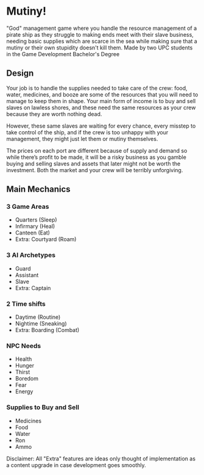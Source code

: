 # Mutiny!
"God" management game where you handle the resource management of a pirate ship as they struggle to making ends meet with their slave business, needing basic supplies which are scarce in the sea while making sure that a mutiny or their own stupidity doesn't kill them. Made by two UPC students in the Game Development Bachelor's Degree

## Design
Your job is to handle the supplies needed to take care of the crew: food, water, medicines, and booze are some of the resources that you will need to manage to keep them in shape. Your main form of income is to buy and sell slaves on lawless shores, and these need the same resources as your crew because they are worth nothing dead.

However, these same slaves are waiting for every chance, every misstep to take control of the ship, and if the crew is too unhappy with your management, they might just let them or mutiny themselves.

The prices on each port are different because of supply and demand so while there’s profit to be made, it will be a risky business as you gamble buying and selling slaves and assets that later might not be worth the investment. Both the market and your crew will be terribly unforgiving.

## Main Mechanics
### 3 Game Areas
* Quarters (Sleep)
* Infirmary (Heal)
* Canteen (Eat)
* Extra: Courtyard (Roam)

### 3 AI Archetypes
* Guard
* Assistant
* Slave
* Extra: Captain

### 2 Time shifts
* Daytime (Routine)
* Nightime (Sneaking)
* Extra: Boarding (Combat)

### NPC Needs
* Health
* Hunger
* Thirst
* Boredom
* Fear
* Energy

### Supplies to Buy and Sell
* Medicines
* Food
* Water
* Ron
* Ammo

Disclaimer: All "Extra" features are ideas only thought of implementation as a content upgrade in case development goes smoothly.
